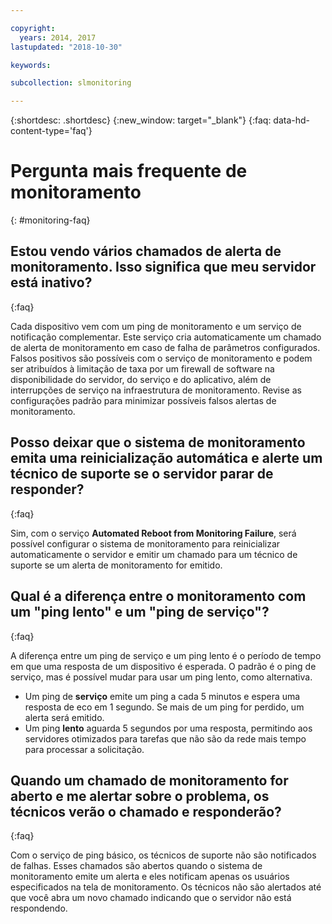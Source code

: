 ```yaml
---

copyright:
  years: 2014, 2017
lastupdated: "2018-10-30"

keywords:

subcollection: slmonitoring

---
```


{:shortdesc: .shortdesc}
{:new_window: target="_blank"}
{:faq: data-hd-content-type='faq'}

# Pergunta mais frequente de monitoramento
{: #monitoring-faq}

## Estou vendo vários chamados de alerta de monitoramento. Isso significa que meu servidor está inativo?
{:faq}

Cada dispositivo vem com um ping de monitoramento e um serviço de notificação complementar. Este serviço cria automaticamente um chamado de alerta de monitoramento em caso de falha de parâmetros configurados. Falsos positivos são possíveis com o serviço de monitoramento e podem ser atribuídos à limitação de taxa por um firewall de software na disponibilidade do servidor, do serviço e do aplicativo, além de interrupções de serviço na infraestrutura de monitoramento. Revise as configurações padrão para minimizar possíveis falsos alertas de monitoramento.

## Posso deixar que o sistema de monitoramento emita uma reinicialização automática e alerte um técnico de suporte se o servidor parar de responder?
{:faq}

Sim, com o serviço **Automated Reboot from Monitoring Failure**, será possível configurar o sistema de monitoramento para reinicializar automaticamente o servidor e emitir um chamado para um técnico de suporte se um alerta de monitoramento for emitido.

## Qual é a diferença entre o monitoramento com um "ping lento" e um "ping de serviço"?
{:faq}

A diferença entre um ping de serviço e um ping lento é o período de tempo em que uma resposta de um dispositivo é esperada. O padrão é o ping de serviço, mas é possível mudar para usar um ping lento, como alternativa.

* Um ping de **serviço** emite um ping a cada 5 minutos e espera uma resposta de eco em 1 segundo. Se mais de um ping for perdido, um alerta será emitido.
* Um ping **lento** aguarda 5 segundos por uma resposta, permitindo aos servidores otimizados para tarefas que não são da rede mais tempo para processar a solicitação.


## Quando um chamado de monitoramento for aberto e me alertar sobre o problema, os técnicos verão o chamado e responderão?
{:faq}

Com o serviço de ping básico, os técnicos de suporte não são notificados de falhas. Esses chamados são abertos quando o sistema de monitoramento emite um alerta e eles notificam apenas os usuários especificados na tela de monitoramento. Os
técnicos não são alertados até que você abra um novo chamado indicando que o servidor não está respondendo.
